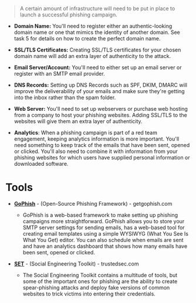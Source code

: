> A certain amount of infrastructure will need to be put in place to launch a successful phishing campaign.

- **Domain Name:** You'll need to register either an authentic-looking domain name or one that mimics the identity of another domain. See task 5 for details on how to create the perfect domain name.

- **SSL/TLS Certificates:** Creating SSL/TLS certificates for your chosen domain name will add an extra layer of authenticity to the attack.

- **Email Server/Account:** You'll need to either set up an email server or register with an SMTP email provider.

- **DNS Records:** Setting up DNS Records such as SPF, DKIM, DMARC will improve the deliverability of your emails and make sure they're getting into the inbox rather than the spam folder.

- **Web Server:** You'll need to set up webservers or purchase web hosting from a company to host your phishing websites. Adding SSL/TLS to the websites will give them an extra layer of authenticity.

- **Analytics**: When a phishing campaign is part of a red team engagement, keeping analytics information is more important. You'll need something to keep track of the emails that have been sent, opened or clicked. You'll also need to combine it with information from your phishing websites for which users have supplied personal information or downloaded software.

# Tools

- **[GoPhish](https://github.com/gophish/gophish)** - (Open-Source Phishing Framework) - getgophish.com
	- GoPhish is a web-based framework to make setting up phishing campaigns more straightforward. GoPhish allows you to store your SMTP server settings for sending emails, has a web-based tool for creating email templates using a simple WYSIWYG (What You See Is What You Get) editor. You can also schedule when emails are sent and have an analytics dashboard that shows how many emails have been sent, opened or clicked.

- **[SET](https://github.com/trustedsec/social-engineer-toolkit)** - (Social Engineering Toolkit) - trustedsec.com 
	- The Social Engineering Toolkit contains a multitude of tools, but some of the important ones for phishing are the ability to create spear-phishing attacks and deploy fake versions of common websites to trick victims into entering their credentials.

